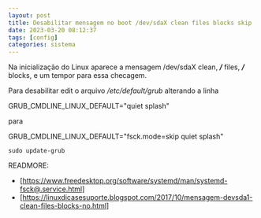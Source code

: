 ```yaml
---
layout: post
title: Desabilitar mensagem no boot /dev/sdaX clean files blocks skip
date: 2023-03-20 08:12:37 
tags: [config]
categories: sistema
---  
```


Na inicialização do Linux aparece a mensagem /dev/sdaX clean, ***/*** files, ***/*** blocks, e um tempor para essa checagem.

Para desabilitar edit o arquivo */etc/default/grub* alterando a linha 

GRUB_CMDLINE_LINUX_DEFAULT="quiet splash" 

para 

GRUB_CMDLINE_LINUX_DEFAULT="fsck.mode=skip quiet splash" 


	sudo update-grub

READMORE:	
* [https://www.freedesktop.org/software/systemd/man/systemd-fsck@.service.html]
* [https://linuxdicasesuporte.blogspot.com/2017/10/mensagem-devsda1-clean-files-blocks-no.html]	
